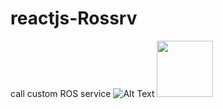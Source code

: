 # reactjs-Rossrv
call custom ROS service
![Alt Text](https://github.com/Yacoub1/reactjs-Rossrv/blob/main/ros_reactjs_video.gif)
<img src="https://github.com/Yacoub1/reactjs-Rossrv/blob/main/ros_reactjs_video.gif" width="90" height="90" />
